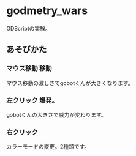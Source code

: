 # godmetry_wars
GDScriptの実験。

## あそびかた
### マウス移動 移動
マウス移動の激しさでgobotくんが大きくなります。
### 左クリック 爆発。
gobotくんの大きさで威力が変わります。
### 右クリック
カラーモードの変更。2種類です。

